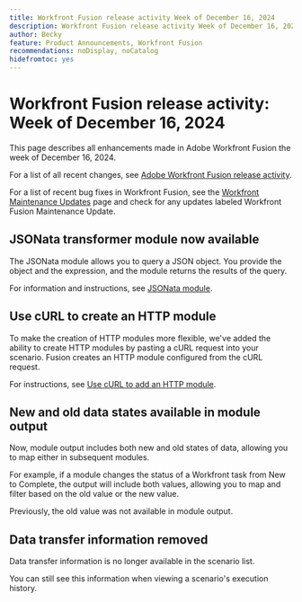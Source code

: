 ```yaml
---
title: Workfront Fusion release activity Week of December 16, 2024
description: Workfront Fusion release activity Week of December 16, 2024
author: Becky
feature: Product Announcements, Workfront Fusion
recommendations: noDisplay, noCatalog
hidefromtoc: yes
---
```

# Workfront Fusion release activity: Week of December 16, 2024

This page describes all enhancements made in Adobe Workfront Fusion the week of December 16, 2024.

For a list of all recent changes, see [Adobe Workfront Fusion release activity](/help/workfront-fusion/fusion-product-releases/fusion-release-activity.md).

For a list of recent bug fixes in Workfront Fusion, see the [Workfront Maintenance Updates](https://experienceleague.adobe.com/docs/workfront-known-issues/releases/current-updates.html) page and check for any updates labeled Workfront Fusion Maintenance Update.

## JSONata transformer module now available

The JSONata module allows you to query a JSON object. You provide the object and the expression, and the module returns the results of the query.

For information and instructions, see [JSONata module](/help/workfront-fusion/references/apps-and-modules/tools-and-transformers/jsonata-module.md).

## Use cURL to create an HTTP module

To make the creation of HTTP modules more flexible, we've added the ability to create HTTP modules by pasting a cURL request into your scenario. Fusion creates an HTTP module configured from the cURL request.

For instructions, see [Use cURL to add an HTTP module](/help/workfront-fusion/create-scenarios/add-modules/use-curl-create-http.md).

## New and old data states available in module output

Now, module output includes both new and old states of data, allowing you to map either in subsequent modules.

For example, if a module changes the status of a Workfront task from New to Complete, the output will include both values, allowing you to map and filter based on the old value or the new value.

Previously, the old value was not available in module output.

## Data transfer information removed

Data transfer information is no longer available in the scenario list. 

You can still see this information when viewing a scenario's execution history. 

